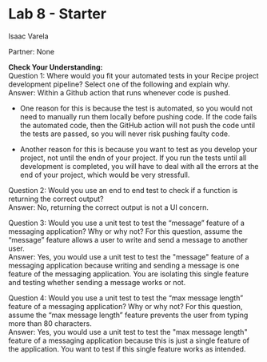 # Lab 8 - Starter

Isaac Varela

Partner: None

**Check Your Understanding:**<br>
Question 1: Where would you fit your automated tests in your Recipe project development pipeline? Select one of the following and explain why.<br>
Answer: Within a Github action that runs whenever code is pushed.
- One reason for this is because the test is automated, so you would not need to manually run them locally before pushing code. If the code fails the automated code, then the GitHub action will not push the code until the tests are passed, so you will never risk pushing faulty code.

- Another reason for this is because you want to test as you develop your project, not until the endn of your project. If you run the tests until all development is completed, you will have to deal with all the errors at the end of your project, which would be very stressfull.

Question 2: Would you use an end to end test to check if a function is returning the correct output?<br>
Answer: No, returning the correct output is not a UI concern.<br>

Question 3: Would you use a unit test to test the “message” feature of a messaging application? Why or why not? For this question, assume the “message” feature allows a user to write and send a message to another user.<br>
Answer: Yes, you would use a unit test to test the "message" feature of a messaging application because writing and sending a message is one feature of the messaging application. You are isolating this single feature and testing whether sending a message works or not.<br>

Question 4:  Would you use a unit test to test the “max message length” feature of a messaging application? Why or why not? For this question, assume the “max message length” feature prevents the user from typing more than 80 characters.<br>
Answer: Yes, you would use a unit test to test the "max message length" feature of a messaging application because this is just a single feature of the application. You want to test if this single feature works as intended.
